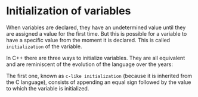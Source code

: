 # Initialization of variables

When variables are declared, they have an undetermined value until they are assigned a value for the first time. But this is possible for a variable to have a specific value from the moment it is declared. This is called `initialization` of the variable.

In C++ there are three ways to initialize variables. They are all equivalent and are reminiscent of the evolution of the language over the years:

The first one, known as `c-like initialization` (because it is inherited from the C language), consists of appending an equal sign followed by the value to which the variable is initialized.

